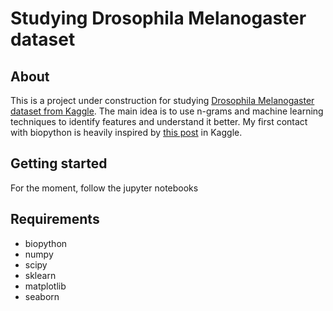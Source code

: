 # Studying Drosophila Melanogaster dataset
## About
This is a project under construction for studying [Drosophila Melanogaster dataset from Kaggle](https://www.kaggle.com/mylesoneill/drosophila-melanogaster-genome). The main idea is to use n-grams and machine learning techniques to identify features and understand it better. My first contact with biopython is heavily inspired by [this post](https://www.kaggle.com/mylesoneill/getting-started-with-biopython) in Kaggle.


## Getting started

For the moment, follow the jupyter notebooks

## Requirements
- biopython
- numpy
- scipy
- sklearn
- matplotlib
- seaborn

